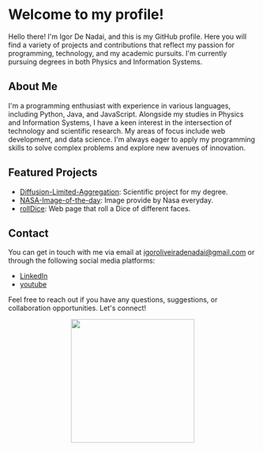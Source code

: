 # Welcome to my profile!

Hello there! I'm Igor De Nadai, and this is my GitHub profile. Here you will find a variety of projects and contributions that reflect my passion for programming, technology, and my academic pursuits. I'm currently pursuing degrees in both Physics and Information Systems.

## About Me

I'm a programming enthusiast with experience in various languages, including Python, Java, and JavaScript. Alongside my studies in Physics and Information Systems, I have a keen interest in the intersection of technology and scientific research. My areas of focus include web development, and data science. I'm always eager to apply my programming skills to solve complex problems and explore new avenues of innovation.

## Featured Projects

- [Diffusion-Limited-Aggregation](https://github.com/DeNadaii/DLA-Diffusion-Limited-Aggregation): Scientific project for my degree.
- [NASA-Image-of-the-day](https://github.com/DeNadaii/NASA-Image-of-the-day): Image provide by Nasa everyday.
- [rollDice](https://github.com/DeNadaii/rollDice): Web page that roll a Dice of different faces.

## Contact

You can get in touch with me via email at igoroliveiradenadai@gmail.com or through the following social media platforms:

- [LinkedIn](https://www.linkedin.com/in/igor-de-nadai-683168195/)
- [youtube](https://www.youtube.com/channel/UCcaOnULITRJib2HqomdNgbA)

Feel free to reach out if you have any questions, suggestions, or collaboration opportunities. Let's connect!

<div align="center">
<a href="https://github.com/DeNadaii">
<img height="250em" src="https://github-readme-stats.vercel.app/api/top-langs/?username=DeNadaii&layout=compact&langs_count=7&theme=dark"/>
</div>

